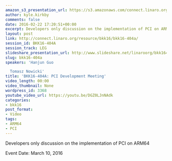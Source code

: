 ```yaml
---
amazon_s3_presentation_url: https://s3.amazonaws.com/connect.linaro.org/bkk16/Presentations/Thursday/BKK16-404A.pdf
author: kyle.kirkby
comments: false
date: 2016-02-22 17:20:51+00:00
excerpt: Developers only discussion on the implementation of PCI on ARM64
layout: post
link: http://connect.linaro.org/resource/bkk16/bkk16-404a/
session_id: BKK16-404A
session_track: LEG
slideshare_presentation_url: http://www.slideshare.net/linaroorg/bkk16404a-pci-development-meeting
slug: bkk16-404a
speakers: 'Hanjun Guo

  Tomasz Nowicki'
title: 'BKK16-404A: PCI Development Meeting'
video_length: 00:00
video_thumbnail: None
wordpress_id: 3368
youtube_video_url: https://youtu.be/DGZ0LJnNAdk
categories:
- bkk16
post_format:
- Video
tags:
- ARM64
- PCI
---
```


Developers only discussion on the implementation of PCI on ARM64

Event Date: March 10, 2016
